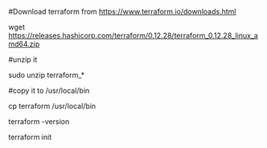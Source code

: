 #Download terraform from https://www.terraform.io/downloads.html


wget https://releases.hashicorp.com/terraform/0.12.28/terraform_0.12.28_linux_amd64.zip


#unzip it 


sudo unzip terraform_*


#copy it to /usr/local/bin


cp terraform /usr/local/bin


terraform -version


terraform init
